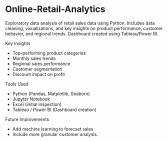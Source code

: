 # Online-Retail-Analytics
Exploratory data analysis of retail sales data using Python. Includes data cleaning, visualizations, and key insights on product performance, customer behavior, and regional trends. Dashboard created using Tableau/Power BI.

Key Insights
- Top-performing product categories
- Monthly sales trends
- Regional sales performance
- Customer segmentation
- Discount impact on profit

Tools Used
- Python (Pandas, Matplotlib, Seaborn)
- Jupyter Notebook
- Excel (initial inspection)
- Tableau / Power BI (Dashboard creation)

Future Improvements
- Add machine learning to forecast sales
- Include more granular customer analysis.
